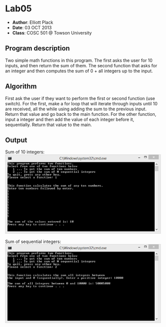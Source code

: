Lab05
=====
- **Author**: Elliott Plack
- **Date**: 03 OCT 2013
- **Class**: COSC 501 @ Towson University

## Program description
Two simple math functions in this program. The first asks the user for 10 inputs, and then return the sum of them. The second function that asks for an integer and then computes the sum of 0 + all integers up to the input.
## Algorithm
First ask the user if they want to perform the first or second function (use switch). For the first, make a for loop that will iterate through inputs until 10 are received, all the while using adding the sum to the previous input. Return that value and go back to the main function. For the other function, input a integer and then add the value of each integer before it, sequentially. Return that value to the main.
## Output
Sum of 10 integers:
![Sum screenshot](/output/Lab5Output_10sum.png)

Sum of sequential integers:
![Sequential sum screenshot](/output/Lab5Output_sequential_sum.png)